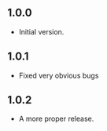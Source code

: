 ## 1.0.0

- Initial version.

## 1.0.1

- Fixed very obvious bugs

## 1.0.2

- A more proper release. 

